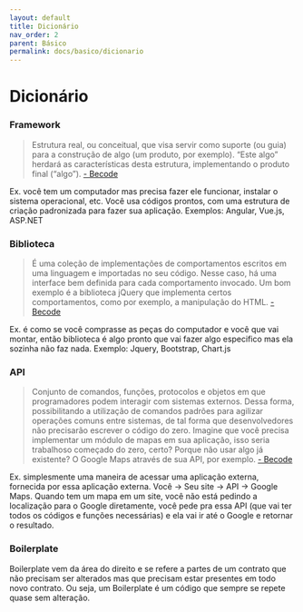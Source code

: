 ```yaml
---
layout: default
title: Dicionário
nav_order: 2
parent: Básico
permalink: docs/basico/dicionario
---
```


# Dicionário

### Framework
 
 >Estrutura real, ou conceitual, que visa servir como suporte (ou guia) para a construção de algo (um produto, por exemplo). “Este algo” herdará as características desta estrutura, implementando o produto final (“algo”). [- Becode](https://becode.com.br/framework-biblioteca-api-entenda-as-diferencas/)

 Ex. você tem um computador mas precisa fazer ele funcionar, instalar o sistema operacional, etc. Você usa códigos prontos, com uma estrutura de criação padronizada para fazer sua aplicação. Exemplos: Angular, Vue.js, ASP.NET

### Biblioteca

 >É uma coleção de implementações de comportamentos escritos em uma linguagem e importadas no seu código. Nesse caso, há uma interface bem definida para cada comportamento invocado. Um bom exemplo é a biblioteca jQuery que implementa certos comportamentos, como por exemplo, a manipulação do HTML. [- Becode](https://becode.com.br/framework-biblioteca-api-entenda-as-diferencas/)

 Ex. é como se você comprasse as peças do computador e você que vai montar, então biblioteca é algo pronto que vai fazer algo especifico mas ela sozinha não faz nada. Exemplo: Jquery, Bootstrap, Chart.js

### API

 >Conjunto de comandos, funções, protocolos e objetos em que programadores podem interagir com sistemas externos. Dessa forma, possibilitando a utilização de comandos padrões para agilizar operações comuns entre sistemas, de tal forma que desenvolvedores não precisarão escrever o código do zero. Imagine que você precisa implementar um módulo de mapas em sua aplicação, isso seria trabalhoso começado do zero, certo? Porque não usar algo já existente? O Google Maps através de sua API, por exemplo. [- Becode](https://becode.com.br/framework-biblioteca-api-entenda-as-diferencas/)

 Ex. simplesmente uma maneira de acessar uma aplicação externa, fornecida por essa aplicação externa. Você -> Seu site -> API -> Google Maps. Quando tem um mapa em um site, você não está pedindo a localização para o Google diretamente, você pede pra essa API (que vai ter todos os códigos e funções necessárias) e ela vai ir até o Google e retornar o resultado.

### Boilerplate

Boilerplate vem da área do direito e se refere a partes de um contrato que não precisam ser alterados mas que precisam estar presentes em todo novo contrato. Ou seja, um Boilerplate é um código que sempre se repete quase sem alteração.